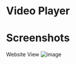 # Video Player

# Screenshots
Website View
![image](https://github.com/mlaskowski7/videoPlayer/assets/144243838/3f452eb7-0916-4314-ac82-4da6bfe89e8f)
